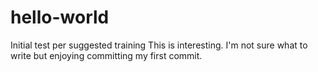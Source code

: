 # hello-world
Initial test per suggested training
This is interesting. I'm not sure what to write but enjoying committing my first commit.
